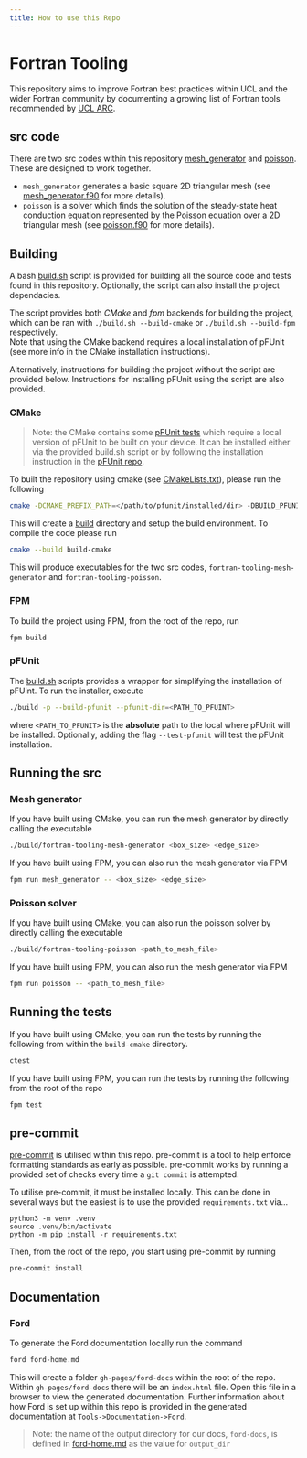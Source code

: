 ```yaml
---
title: How to use this Repo
---
```


# Fortran Tooling

This repository aims to improve Fortran best practices within UCL and the wider Fortran community by documenting a growing list of Fortran tools recommended by [UCL ARC](https://ucl.ac.uk/arc).

## src code

There are two src codes within this repository [mesh_generator](./src/mesh_generator/) and [poisson](./src/poisson/). These are designed to work together.

- `mesh_generator` generates a basic square 2D triangular mesh (see [mesh_generator.f90](./src/mesh_generator/mesh_generator.f90) for more details).
- `poisson` is a solver which finds the solution of the steady-state heat conduction equation represented by the Poisson equation over a 2D triangular mesh (see [poisson.f90](./src/poisson/poisson.f90) for more details).

## Building

A bash [build.sh](./build.sh) script is provided for building all the source code and tests found in this repository. 
Optionally, the script can also install the project dependacies.  

The script provides both *CMake* and *fpm* backends for building the project, which can be ran with `./build.sh --build-cmake` or `./build.sh --build-fpm` respectively.  
Note that using the CMake backend requires a local installation of pFUnit (see more info in the CMake installation instructions).  

Alternatively, instructions for building the project without the script are provided below.
Instructions for installing pFUnit using the script are also provided.

### CMake

>Note: the CMake contains some [pFUnit tests](./testing/pFUnit/) which require a local version of pFUnit to be built on your device.
It can be installed either via the provided build.sh script or by following the installation instruction in the [pFUnit repo](https://github.com/Goddard-Fortran-Ecosystem/pFUnit).

To built the repository using cmake (see [CMakeLists.txt](./CMakeLists.txt)), please run the following

```sh
cmake -DCMAKE_PREFIX_PATH=</path/to/pfunit/installed/dir> -DBUILD_PFUNIT=ON -DBUILD_TEST_DRIVE=ON -B build-cmake 
``` 
This will create a [build](./build-cmake) directory and setup the build environment. To compile the code please run

```sh
cmake --build build-cmake
```

This will produce executables for the two src codes, `fortran-tooling-mesh-generator` and `fortran-tooling-poisson`.

### FPM

To build the project using FPM, from the root of the repo, run

```sh
fpm build
```

### pFUnit

The [build.sh](./build.sh) scripts provides a wrapper for simplifying the installation of pFUint.  To run the installer, execute

```sh
./build -p --build-pfunit --pfunit-dir=<PATH_TO_PFUINT>
```
where `<PATH_TO_PFUNIT>` is the **absolute** path to the local where pFUnit will be installed. Optionally, adding the flag `--test-pfunit` will test the pFUnit installation. 

## Running the src

### Mesh generator

If you have built using CMake, you can run the mesh generator by directly calling the executable

```sh
./build/fortran-tooling-mesh-generator <box_size> <edge_size>
```

If you have built using FPM, you can also run the mesh generator via FPM
```sh
fpm run mesh_generator -- <box_size> <edge_size>
```

### Poisson solver
If you have built using CMake, you can also run the poisson solver by directly calling the executable
```sh
./build/fortran-tooling-poisson <path_to_mesh_file>
```

If you have built using FPM, you can also run the mesh generator via FPM
```sh
fpm run poisson -- <path_to_mesh_file>
```

## Running the tests

If you have built using CMake, you can run the tests by running the following from within the `build-cmake` directory.

```sh
ctest
```

If you have built using FPM, you can run the tests by running the following from the root of the repo

```sh
fpm test
```

## pre-commit

[pre-commit](https://pre-commit.com/) is utilised within this repo. pre-commit is a tool to help enforce formatting standards as early as possible.
pre-commit works by running a provided set of checks every time a `git commit` is attempted.

To utilise pre-commit, it must be installed locally. This can be done in several ways but the easiest is to use the provided `requirements.txt` via...
```
python3 -m venv .venv
source .venv/bin/activate
python -m pip install -r requirements.txt
``` 

Then, from the root of the repo, you start using pre-commit by running

```sh
pre-commit install
```

## Documentation

### Ford

To generate the Ford documentation locally run the command 

```sh
ford ford-home.md 
```

This will create a folder `gh-pages/ford-docs` within the root of the repo. Within `gh-pages/ford-docs` there will be an
`index.html` file. Open this file in a browser to view the generated documentation. Further
information about how Ford is set up within this repo is provided in the generated
documentation at `Tools->Documentation->Ford`.

> Note: the name of the output directory for our docs, `ford-docs`, is defined in [ford-home.md](./ford-home.md) as the value
> for `output_dir`
